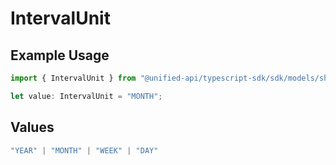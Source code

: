 # IntervalUnit

## Example Usage

```typescript
import { IntervalUnit } from "@unified-api/typescript-sdk/sdk/models/shared";

let value: IntervalUnit = "MONTH";
```

## Values

```typescript
"YEAR" | "MONTH" | "WEEK" | "DAY"
```